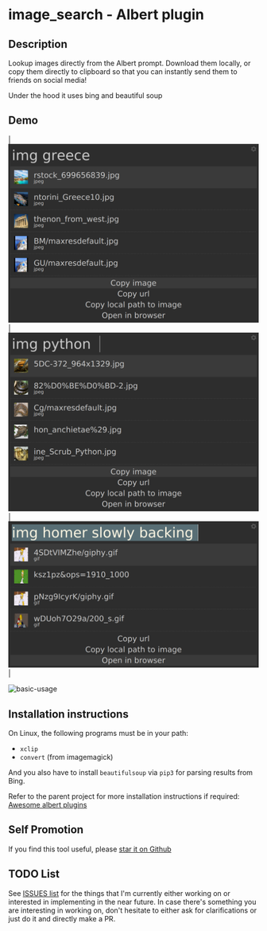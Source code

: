 # image_search - Albert plugin

## Description

Lookup images directly from the Albert prompt. Download them locally, or copy
them directly to clipboard so that you can instantly send them to friends on
social media!

Under the hood it uses bing and beautiful soup

## Demo

| ![basic-usage](misc/demo0.png) | ![basic-usage1](misc/demo1.png) | ![basic-usage](misc/demo2.png) |

![basic-usage](https://raw.githubusercontent.com/bergercookie/awesome-albert-plugins/master/plugins/image_search/misc/demo.gif)

## Installation instructions

On Linux, the following programs must be in your path:

* `xclip`
* `convert` (from imagemagick)

And you also have to install `beautifulsoup` via `pip3` for parsing results from Bing.

Refer to the parent project for more installation instructions if required: [Awesome albert plugins](https://github.com/bergercookie/awesome-albert-plugins)

## Self Promotion

If you find this tool useful, please [star it on Github](https://github.com/bergercookie/awesome-albert-plugins)

## TODO List

See [ISSUES list](https://github.com/bergercookie/awesome-albert-plugins/issues) for the things that
I'm currently either working on or interested in implementing in the near
future. In case there's something you are interesting in working on, don't
hesitate to either ask for clarifications or just do it and directly make a PR.
